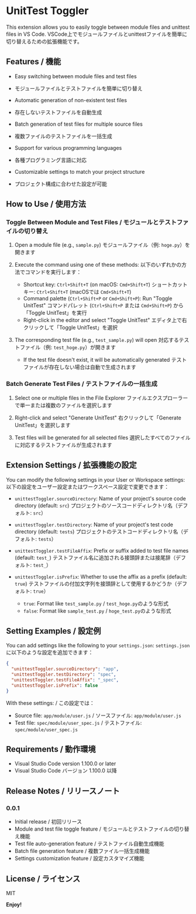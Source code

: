 # UnitTest Toggler

This extension allows you to easily toggle between module files and unittest files in VS Code.
VSCode上でモジュールファイルとunittestファイルを簡単に切り替えるための拡張機能です。

## Features / 機能

- Easy switching between module files and test files
- モジュールファイルとテストファイルを簡単に切り替え

- Automatic generation of non-existent test files
- 存在しないテストファイルを自動生成

- Batch generation of test files for multiple source files
- 複数ファイルのテストファイルを一括生成

- Support for various programming languages
- 各種プログラミング言語に対応

- Customizable settings to match your project structure
- プロジェクト構成に合わせた設定が可能

## How to Use / 使用方法

### Toggle Between Module and Test Files / モジュールとテストファイルの切り替え

1. Open a module file (e.g., `sample.py`)
   モジュールファイル（例: `hoge.py`）を開きます

2. Execute the command using one of these methods:
   以下のいずれかの方法でコマンドを実行します：
   - Shortcut key: `Ctrl+Shift+T` (on macOS: `Cmd+Shift+T`)
     ショートカットキー: `Ctrl+Shift+T` (macOSでは `Cmd+Shift+T`)
   - Command palette (`Ctrl+Shift+P` or `Cmd+Shift+P`): Run "Toggle UnitTest"
     コマンドパレット (`Ctrl+Shift+P` または `Cmd+Shift+P`) から「Toggle UnitTest」を実行
   - Right-click in the editor and select "Toggle UnitTest"
     エディタ上で右クリックして「Toggle UnitTest」を選択

3. The corresponding test file (e.g., `test_sample.py`) will open
   対応するテストファイル（例: `test_hoge.py`）が開きます
   - If the test file doesn't exist, it will be automatically generated
     テストファイルが存在しない場合は自動で生成されます

### Batch Generate Test Files / テストファイルの一括生成

1. Select one or multiple files in the File Explorer
   ファイルエクスプローラーで単一または複数のファイルを選択します

2. Right-click and select "Generate UnitTest"
   右クリックして「Generate UnitTest」を選択します

3. Test files will be generated for all selected files
   選択したすべてのファイルに対応するテストファイルが生成されます

## Extension Settings / 拡張機能の設定

You can modify the following settings in your User or Workspace settings:
以下の設定をユーザー設定またはワークスペース設定で変更できます：

* `unittestToggler.sourceDirectory`: Name of your project's source code directory (default: `src`)
  プロジェクトのソースコードディレクトリ名（デフォルト: `src`）

* `unittestToggler.testDirectory`: Name of your project's test code directory (default: `tests`)
  プロジェクトのテストコードディレクトリ名（デフォルト: `tests`）

* `unittestToggler.testFileAffix`: Prefix or suffix added to test file names (default: `test_`)
  テストファイル名に追加される接頭辞または接尾辞（デフォルト: `test_`）

* `unittestToggler.isPrefix`: Whether to use the affix as a prefix (default: `true`)
  テストファイルの付加文字列を接頭辞として使用するかどうか（デフォルト: `true`）
  - `true`: Format like `test_sample.py` / `test_hoge.py`のような形式
  - `false`: Format like `sample_test.py` / `hoge_test.py`のような形式

## Setting Examples / 設定例

You can add settings like the following to your `settings.json`:
`settings.json` に以下のような設定を追加できます：

```json
{
  "unittestToggler.sourceDirectory": "app",
  "unittestToggler.testDirectory": "spec",
  "unittestToggler.testFileAffix": "_spec",
  "unittestToggler.isPrefix": false
}
```

With these settings: / この設定では：
- Source file: `app/module/user.js` / ソースファイル: `app/module/user.js`
- Test file: `spec/module/user_spec.js` / テストファイル: `spec/module/user_spec.js`

## Requirements / 動作環境

- Visual Studio Code version 1.100.0 or later
- Visual Studio Code バージョン 1.100.0 以降

## Release Notes / リリースノート

### 0.0.1

- Initial release / 初回リリース
- Module and test file toggle feature / モジュールとテストファイルの切り替え機能
- Test file auto-generation feature / テストファイル自動生成機能
- Batch file generation feature / 複数ファイル一括生成機能
- Settings customization feature / 設定カスタマイズ機能

## License / ライセンス

MIT

**Enjoy!**
